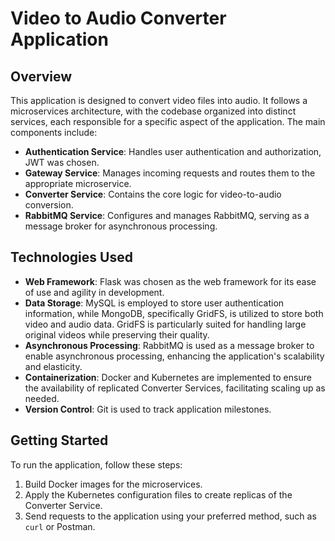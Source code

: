 # Video to Audio Converter Application

## Overview

This application is designed to convert video files into audio. It follows a microservices architecture, with the codebase organized into distinct services, each responsible for a specific aspect of the application. The main components include:

- **Authentication Service**: Handles user authentication and authorization, JWT was chosen.
- **Gateway Service**: Manages incoming requests and routes them to the appropriate microservice.
- **Converter Service**: Contains the core logic for video-to-audio conversion.
- **RabbitMQ Service**: Configures and manages RabbitMQ, serving as a message broker for asynchronous processing.

## Technologies Used

- **Web Framework**: Flask was chosen as the web framework for its ease of use and agility in development.
- **Data Storage**: MySQL is employed to store user authentication information, while MongoDB, specifically GridFS, is utilized to store both video and audio data. GridFS is particularly suited for handling large original videos while preserving their quality.
- **Asynchronous Processing**: RabbitMQ is used as a message broker to enable asynchronous processing, enhancing the application's scalability and elasticity.
- **Containerization**: Docker and Kubernetes are implemented to ensure the availability of replicated Converter Services, facilitating scaling up as needed.
- **Version Control**: Git is used to track application milestones.

## Getting Started

To run the application, follow these steps:

1. Build Docker images for the microservices.
2. Apply the Kubernetes configuration files to create replicas of the Converter Service.
3. Send requests to the application using your preferred method, such as `curl` or Postman.

